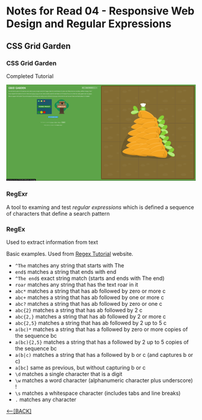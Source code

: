 # Notes for Read 04 -  Responsive Web Design and Regular Expressions

## CSS Grid Garden

### CSS Grid Garden

Completed Tutorial

![Completed Grid Garden](../img/grid-garden.png)

### RegExr

A tool to examing and test *regular expressions* which is defined a sequence of characters that define a search pattern

###  RegEx

Used to extract information from text

Basic examples.  Used from [Regex Tutorial](https://medium.com/factory-mind/regex-tutorial-a-simple-cheatsheet-by-examples-649dc1c3f285) website.

+ `^The`        matches any string that starts with The
+ `end$`        matches a string that ends with end
+ `^The end$`   exact string match (starts and ends with The end)
+ `roar`        matches any string that has the text roar in it
+ `abc*`        matches a string that has ab followed by zero or more c
+ `abc+`       matches a string that has ab followed by one or more c
+ `abc?`        matches a string that has ab followed by zero or one c
+ `abc{2}`      matches a string that has ab followed by 2 c
+ `abc{2,}`     matches a string that has ab followed by 2 or more c
+ `abc{2,5}`    matches a string that has ab followed by 2 up to 5 c
+ `a(bc)*`      matches a string that has a followed by zero or more copies of the sequence bc
+ `a(bc){2,5}`  matches a string that has a followed by 2 up to 5 copies of the sequence bc
+ `a(b|c)`     matches a string that has a followed by b or c (and captures b or c)
+ `a[bc]`      same as previous, but without capturing b or c
+ `\d`         matches a single character that is a digit
+ `\w`         matches a word character (alphanumeric character plus underscore) !
+ `\s`         matches a whitespace character (includes tabs and line breaks)
+ `.`          matches any character

[&lt;--&#91;BACK&#93;](/README.md)